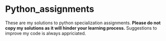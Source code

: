 # Python_assignments
These are my solutions to python specialization assignments. 
<strong>Please do not copy my solutions as it will hinder your learning process.</strong>
Suggestions to improve my code is always appriciated.
